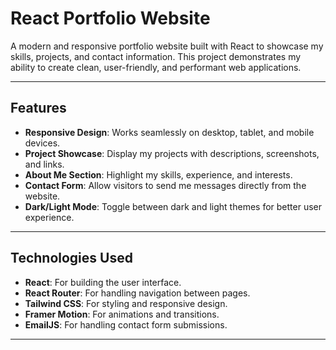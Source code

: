 # React Portfolio Website

A modern and responsive portfolio website built with React to showcase my skills, projects, and contact information. This project demonstrates my ability to create clean, user-friendly, and performant web applications.

---

## Features
- **Responsive Design**: Works seamlessly on desktop, tablet, and mobile devices.
- **Project Showcase**: Display my projects with descriptions, screenshots, and links.
- **About Me Section**: Highlight my skills, experience, and interests.
- **Contact Form**: Allow visitors to send me messages directly from the website.
- **Dark/Light Mode**: Toggle between dark and light themes for better user experience.

---

## Technologies Used
- **React**: For building the user interface.
- **React Router**: For handling navigation between pages.
- **Tailwind CSS**: For styling and responsive design.
- **Framer Motion**: For animations and transitions.
- **EmailJS**: For handling contact form submissions.

---
